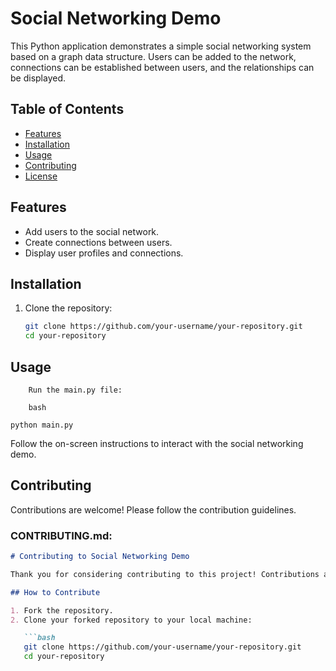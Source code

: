 # Social Networking Demo

This Python application demonstrates a simple social networking system based on a graph data structure. Users can be added to the network, connections can be established between users, and the relationships can be displayed.

## Table of Contents
- [Features](#features)
- [Installation](#installation)
- [Usage](#usage)
- [Contributing](#contributing)
- [License](#license)

## Features

- Add users to the social network.
- Create connections between users.
- Display user profiles and connections.

## Installation

1. Clone the repository:

   ```bash
   git clone https://github.com/your-username/your-repository.git
   cd your-repository
## Usage

```
    Run the main.py file:

    bash

python main.py
```
Follow the on-screen instructions to interact with the social networking demo.

## Contributing

Contributions are welcome! Please follow the contribution guidelines.

### CONTRIBUTING.md:

```markdown
# Contributing to Social Networking Demo

Thank you for considering contributing to this project! Contributions are encouraged and welcomed.

## How to Contribute

1. Fork the repository.
2. Clone your forked repository to your local machine:

   ```bash
   git clone https://github.com/your-username/your-repository.git
   cd your-repository
```
